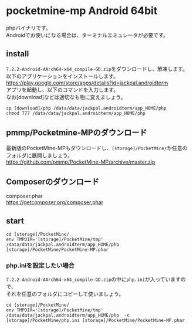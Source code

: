   # pocketmine-mp Android 64bit
phpバイナリです。<br />
Androidでお使いになる場合は、ターミナルエミュレータが必要です。<br />

## install

`7.2.2-Android-AArch64-x64_compile-GD.zip`をダウンロードし、解凍します。<br />
以下のアプリケーションをインストールします。<br />
https://play.google.com/store/apps/details?id=jackpal.androidterm <br />
アプリを起動し、以下のコマンドを入力します。<br />
なお[download]などは適切なも物に変えましょう。<br />
```
cp [download]/php /data/data/jackpal.androidterm/app_HOME/php
chmod 777 /data/data/jackpal.androidterm/app_HOME/php
```

## pmmp/Pocketmine-MPのダウンロード

最新版のPocketMine-MPもダウンロードし、`[storage]/PocketMine/`か任意のフォルダに展開しましょう。<br />
https://github.com/pmmp/PocketMine-MP/archive/master.zip

## Composerのダウンロード
composer.phar<br />
https://getcomposer.org/composer.phar<br />

## start
```
cd [storage]/PocketMine/
env TMPDIR='[storage]/PocketMine/tmp' /data/data/jackpal.androidterm/app_HOME/php [storage]/PocketMine/PocketMine-MP.phar
```
### php.iniを設定したい場合
`7.2.2-Android-AArch64-x64_compile-GD.zip`の中に`php.ini`が入っていますので、<br />
それを任意のフォルダにコピーして使いましょう。<br />
```
cd [storage]/PocketMine/
env TMPDIR='[storage]/PocketMine/tmp' /data/data/jackpal.androidterm/app_HOME/php  -c  [storage]/PocketMine/php.ini [storage]/PocketMine/PocketMine-MP.phar
```
